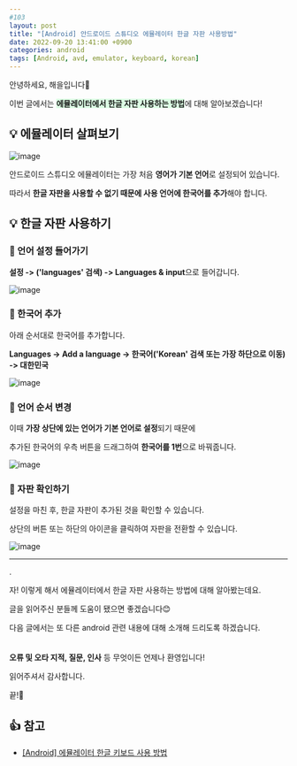 ```yaml
---
#103
layout: post
title: "[Android] 안드로이드 스튜디오 에뮬레이터 한글 자판 사용방법"
date: 2022-09-20 13:41:00 +0900
categories: android
tags: [Android, avd, emulator, keyboard, korean]
---
```


안녕하세요, 해을입니다🦖

이번 글에서는 <span style="background-color:#dcffe4">**에뮬레이터에서 한글 자판 사용하는 방법**</span>에 대해 알아보겠습니다!

## 💡 에뮬레이터 살펴보기

![image](https://user-images.githubusercontent.com/39720852/191179034-4adba6d2-2b5f-4fbd-8386-2dd1bd1698b7.png)

안드로이드 스튜디오 에뮬레이터는 가장 처음 **영어가 기본 언어**로 설정되어 있습니다.

따라서 **한글 자판을 사용할 수 없기 때문에 사용 언어에 한국어를 추가**해야 합니다.

## 💡 한글 자판 사용하기

### 🥨 언어 설정 들어가기

**설정 -> ('languages' 검색) -> Languages & input**으로 들어갑니다.

![image](https://user-images.githubusercontent.com/39720852/191170662-e3ba8837-c2a4-465e-ae74-a01d568e3ce1.png)

### 🥨 한국어 추가

아래 순서대로 한국어를 추가합니다.

**Languages -> Add a language -> 한국어('Korean' 검색 또는 가장 하단으로 이동) -> 대한민국**

![image](https://user-images.githubusercontent.com/39720852/191174252-feb0b73a-fb78-46ff-b4fc-783fc37fe244.png)

### 🥨 언어 순서 변경

이때 **가장 상단에 있는 언어가 기본 언어로 설정**되기 때문에

추가된 한국어의 우측 버튼을 드래그하여 **한국어를 1번**으로 바꿔줍니다.

![image](https://user-images.githubusercontent.com/39720852/191173019-de87a3db-192a-4dbd-8386-785118499936.png)

### 🥨 자판 확인하기

설정을 마친 후, 한글 자판이 추가된 것을 확인할 수 있습니다.

상단의 버튼 또는 하단의 아이콘을 클릭하여 자판을 전환할 수 있습니다.

![image](https://user-images.githubusercontent.com/39720852/191173575-d3debedb-69c9-4c39-bbad-5df401bfc8ae.png)

---

.

자! 이렇게 해서 에뮬레이터에서 한글 자판 사용하는 방법에 대해 알아봤는데요.

글을 읽어주신 분들께 도움이 됐으면 좋겠습니다😊

다음 글에서는 또 다른 android 관련 내용에 대해 소개해 드리도록 하겠습니다.
<br/><br/><br/>
**오류 및 오타 지적, 질문, 인사** 등 무엇이든 언제나 환영입니다!

읽어주셔서 감사합니다.

끝!🦕
<br/>

## 👍 참고

- [[Android] 에뮬레이터 한글 키보드 사용 방법](https://steemit.com/kr/@daeun9294/android)
